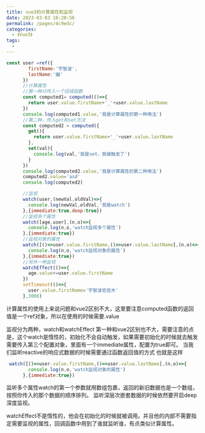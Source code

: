 ```yaml
---
title: vue3的计算属性和监视
date: 2023-03-03 16:20:56
permalink: /pages/4c9edc/
categories:
  - 《Vue3》
tags:
  - 
---
```


```js
const user =ref({
        firstName:'宇智波',
        lastName:'鼬'
      })
      //计算属性
      //第一种只传入一个回调函数
      const computed1= computed(()=>{
        return user.value.firstName+'_'+user.value.lastName
      })
      console.log(computed1.value,'我是计算属性的第一种用法')
      //第二种，传入get和set方法
      const computed2 = computed({
        get(){
          return user.value.firstName+'_'+user.value.lastName
        },
        set(val){
          console.log(val,'我是set，我被触发了')
        }
      })
      console.log(computed2.value,'我是计算属性的第二种用法')
      computed2.value='asd'
      console.log(computed2)

      //监视
      watch(user,(newVal,oldVal)=>{
        console.log(newVal,oldVal,'我是watch')
      },{immediate:true,deep:true})
      //监视多个属性
      watch([age,user],(n,o)=>{
        console.log(n,o,'watch监视多个属性')
      },{immediate:true})
      //监视对象的属性
      watch([()=>user.value.firstName,()=>user.value.lastName],(n,o)=>{
        console.log(n,o,'watch监视对象的属性')
      },{immediate:true})
      //另外一种监视
      watchEffect(()=>{
        age.value+=user.value.firstName
      })
      setTimeout(()=>{
        user.value.firstName='宇智波佐佐木'
      },3000)
```

计算属性的使用上来说问题和vue2区别不大，这里要注意computed函数的返回值是一个ref对象，所以在使用的时候需要.value

监视分为两种，watch和watchEffect
第一种和vue2区别也不大，需要注意的点是，这个watch是惰性的，初始化不会自动触发，如果需要初始化的时候就去触发需要传入第三个配置对象，里面有一个immediate属性，配置为true即可。
当我们监听reactive的响应式数据的时候需要通过函数返回值的方式
也就是这样

```js
 watch([()=>user.value.firstName,()=>user.value.lastName],(n,o)=>{
        console.log(n,o,'watch监视对象的属性')
      },{immediate:true})
```

监听多个属性watch的第一个参数就用数组包裹，返回的新旧数据也是一个数组，按照你传入的那个数据的顺序排列。
监听深层次嵌套数据的时候依然要开启deep深度监视。

watchEffect不是惰性的，他会在初始化的时候就被调用。并且他的内部不需要指定需要监视的属性，回调函数中用到了谁就监听谁，有点类似计算属性。


